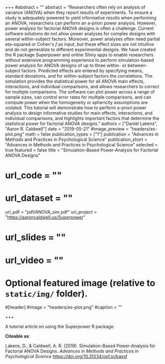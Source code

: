 +++
#abstract = ""
abstract = "Researchers often rely on analysis of variance (ANOVA) when they report results of experiments. To ensure a study is adequately powered to yield informative results when performing an ANOVA, researchers can perform an a-priori power analysis. However, power analysis for factorial ANOVA designs is often a challenge. Current software solutions do not allow power analyses for complex designs with several within-subject factors. Moreover, power analyses often need partial eta-squared or Cohen's *f* as input, but these effect sizes are not intuitive and do not generalize to different experimental designs. We have created the R package Superpower and online Shiny apps to enable researchers without extensive programming experience to perform simulation-based power analysis for ANOVA designs of up to three within- or between-subject factors. Predicted effects are entered by specifying means, standard deviations, and for within-subject factors the correlations. The simulation provides the statistical power for all ANOVA main effects, interactions, and individual comparisons, and allows researchers to correct for multiple comparisons. The software can plot power across a range of sample sizes, can control error rates for multiple comparisons, and can compute power when the homogeneity or sphericity assumptions are violated. This tutorial will demonstrate how to perform a-priori power analysis to design informative studies for main effects, interactions, and individual comparisons, and highlights important factors that determine the statistical power for factorial ANOVA designs."
authors = ["Daniel Lakens", "Aaron R. Caldwell"]
date = "2019-05-21"
#image_preview = "headers/es-plot.png"
math = false
publication_types = ["1"]
publication = "Advances in Methods and Practices in Psychological Science"
publication_short = "Advances in Methods and Practices in Psychological Science"
selected = true
featured = false
title = "Simulation-Based Power-Analysis for Factorial ANOVA Designs"
# url_code = ""
# url_dataset = ""
url_pdf = "pdf/ANOVA_sim.pdf"
url_project = "https://aaroncaldwell.us/Superpower"
# url_slides = ""
# url_video = ""



# Optional featured image (relative to `static/img/` folder).
#[header]
#image = "headers/es-plot.png"
#caption = ""

+++

A tutorial article on using the Superpower R package.

**Citeable as**:

Lakens, D., & Caldwell, A. R. (2019). Simulation-Based Power-Analysis for Factorial ANOVA Designs. *Advances in Methods and Practices in Psychological Science* https://doi.org/10.31234/osf.io/baxsf
